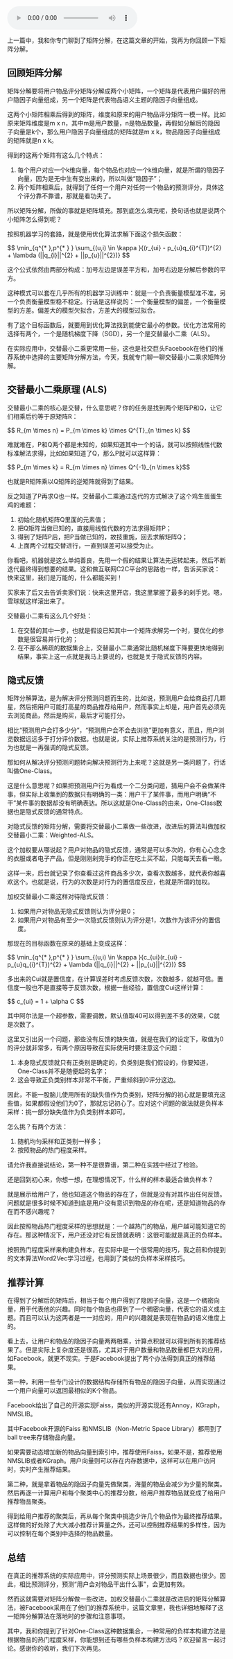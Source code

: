 <audio title="11 _ Facebook是怎么为十亿人互相推荐好友的" src="https://static001.geekbang.org/resource/audio/cc/cf/cc12cef6a3c9089c85d15544239215cf.mp3" controls="controls"></audio> 
<p>上一篇中，我和你专门聊到了矩阵分解，在这篇文章的开始，我再为你回顾一下矩阵分解。</p>
<h2>回顾矩阵分解</h2>
<p>矩阵分解要将用户物品评分矩阵分解成两个小矩阵，一个矩阵是代表用户偏好的用户隐因子向量组成，另一个矩阵是代表物品语义主题的隐因子向量组成。</p>
<p>这两个小矩阵相乘后得到的矩阵，维度和原来的用户物品评分矩阵一模一样。比如原来矩阵维度是m x n，其中m是用户数量，n是物品数量，再假如分解后的隐因子向量是k个，那么用户隐因子向量组成的矩阵就是m x k，物品隐因子向量组成的矩阵就是n x k。</p>
<p>得到的这两个矩阵有这么几个特点：</p>
<ol>
<li>每个用户对应一个k维向量，每个物品也对应一个k维向量，就是所谓的隐因子向量，因为是无中生有变出来的，所以叫做“隐因子”；</li>
<li>两个矩阵相乘后，就得到了任何一个用户对任何一个物品的预测评分，具体这个评分靠不靠谱，那就是看功夫了。</li>
</ol>
<p>所以矩阵分解，所做的事就是矩阵填充。那到底怎么填充呢，换句话也就是说两个小矩阵怎么得到呢？</p>
<p>按照机器学习的套路，就是使用优化算法求解下面这个损失函数：</p>
<p>$$ \min_{q^{* },p^{* } } \sum_{(u,i) \in \kappa }{(r_{ui} - p_{u}q_{i}^{T})^{2} + \lambda (||q_{i}||^{2} + ||p_{u}||^{2})} $$</p>
<p>这个公式依然由两部分构成：加号左边是误差平方和，加号右边是分解后参数的平方。</p>
<p>这种模式可以套在几乎所有的机器学习训练中：就是一个负责衡量模型准不准，另一个负责衡量模型稳不稳定。行话是这样说的：一个衡量模型的偏差，一个衡量模型的方差。偏差大的模型欠拟合，方差大的模型过拟合。</p>
<p>有了这个目标函数后，就要用到优化算法找到能使它最小的参数。优化方法常用的选择有两个，一个是随机梯度下降（SGD），另一个是交替最小二乘（ALS）。</p>
<p>在实际应用中，交替最小二乘更常用一些，这也是社交巨头Facebook在他们的推荐系统中选择的主要矩阵分解方法，今天，我就专门聊一聊交替最小二乘求矩阵分解。</p>
<h2>交替最小二乘原理 (ALS)</h2>
<p>交替最小二乘的核心是交替，什么意思呢？你的任务是找到两个矩阵P和Q，让它们相乘后约等于原矩阵R：</p>
<p>$$ R_{m \times n} = P_{m \times k} \times Q^{T}_{n \times k} $$</p>
<p>难就难在，P和Q两个都是未知的，如果知道其中一个的话，就可以按照线性代数标准解法求得，比如如果知道了Q，那么P就可以这样算：</p>
<p>$$ P_{m \times k} = R_{m \times n} \times Q^{-1}_{n \times k}$$</p>
<p>也就是R矩阵乘以Q矩阵的逆矩阵就得到了结果。</p>
<p>反之知道了P再求Q也一样。交替最小二乘通过迭代的方式解决了这个鸡生蛋蛋生鸡的难题：</p>
<ol>
<li>初始化随机矩阵Q里面的元素值；</li>
<li>把Q矩阵当做已知的，直接用线性代数的方法求得矩阵P；</li>
<li>得到了矩阵P后，把P当做已知的，故技重施，回去求解矩阵Q；</li>
<li>上面两个过程交替进行，一直到误差可以接受为止。</li>
</ol>
<p>你看吧，机器就是这么单纯善良，先用一个假的结果让算法先运转起来，然后不断迭代最终得到想要的结果。这和做互联网C2C平台的思路也一样，告诉买家说：快来这里，我们是万能的，什么都能买到！</p>
<p>买家来了后又去告诉卖家们说：快来这里开店，我这里掌握了最多的剁手党。嗯，雪球就这样滚出来了。</p>
<p>交替最小二乘有这么几个好处：</p>
<ol>
<li>在交替的其中一步，也就是假设已知其中一个矩阵求解另一个时，要优化的参数是很容易并行化的；</li>
<li>在不那么稀疏的数据集合上，交替最小二乘通常比随机梯度下降要更快地得到结果，事实上这一点就是我马上要说的，也就是关于隐式反馈的内容。</li>
</ol>
<!-- [[[read_end]]] -->
<h2>隐式反馈</h2>
<p>矩阵分解算法，是为解决评分预测问题而生的，比如说，预测用户会给商品打几颗星，然后把用户可能打高星的商品推荐给用户，然而事实上却是，用户首先必须先去浏览商品，然后是购买，最后才可能打分。</p>
<p>相比“预测用户会打多少分”，“预测用户会不会去浏览”更加有意义，而且，用户浏览数据远远多于打分评价数据。也就是说，实际上推荐系统关注的是预测行为，行为也就是一再强调的隐式反馈。</p>
<p>那如何从解决评分预测问题转向解决预测行为上来呢？这就是另一类问题了，行话叫做One-Class。</p>
<p>这是什么意思呢？如果把预测用户行为看成一个二分类问题，猜用户会不会做某件事，但实际上收集到的数据只有明确的一类：用户干了某件事，而用户明确“不干”某件事的数据却没有明确表达。所以这就是One-Class的由来，One-Class数据也是隐式反馈的通常特点。</p>
<p>对隐式反馈的矩阵分解，需要将交替最小二乘做一些改进，改进后的算法叫做加权交替最小二乘：Weighted-ALS。</p>
<p>这个加权要从哪说起？用户对物品的隐式反馈，通常是可以多次的，你有心心念念的衣服或者电子产品，但是刚刚剁完手的你正在吃土买不起，只能每天去看一眼。</p>
<p>这样一来，后台就记录了你查看过这件商品多少次，查看次数越多，就代表你越喜欢这个。也就是说，行为的次数是对行为的置信度反应，也就是所谓的加权。</p>
<p>加权交替最小二乘这样对待隐式反馈：</p>
<ol>
<li>如果用户对物品无隐式反馈则认为评分是0；</li>
<li>如果用户对物品有至少一次隐式反馈则认为评分是1，次数作为该评分的置信度。</li>
</ol>
<p>那现在的目标函数在原来的基础上变成这样：</p>
<p>$$ \min_{q^{* },p^{* } } \sum_{(u,i) \in \kappa }{c_{ui}(r_{ui} - p_{u}q_{i}^{T})^{2} + \lambda (||q_{i}||^{2} + ||p_{u}||^{2})} $$</p>
<p>多出来的Cui就是置信度，在计算误差时考虑反馈次数，次数越多，就越可信。置信度一般也不是直接等于反馈次数，根据一些经验，置信度Cui这样计算：</p>
<p>$$ c_{ui} = 1 + \alpha C $$</p>
<p>其中阿尔法是一个超参数，需要调教，默认值取40可以得到差不多的效果，C就是次数了。</p>
<p>这里又引出另一个问题，那些没有反馈的缺失值，就是在我们的设定下，取值为0的评分就非常多，有两个原因导致在实际使用时要注意这个问题：</p>
<ol>
<li>本身隐式反馈就只有正类别是确定的，负类别是我们假设的，你要知道，One-Class并不是随便起的名字；</li>
<li>这会导致正负类别样本非常不平衡，严重倾斜到0评分这边。</li>
</ol>
<p>因此，不能一股脑儿使用所有的缺失值作为负类别，矩阵分解的初心就是要填充这些值，如果都假设他们为0了，那就忘记初心了。应对这个问题的做法就是负样本采样：挑一部分缺失值作为负类别样本即可。</p>
<p>怎么挑？有两个方法：</p>
<ol>
<li>随机均匀采样和正类别一样多；</li>
<li>按照物品的热门程度采样。</li>
</ol>
<p>请允许我直接说结论，第一种不是很靠谱，第二种在实践中经过了检验。</p>
<p>还是回到初心来，你想一想，在理想情况下，什么样的样本最适合做负样本？</p>
<p>就是展示给用户了，他也知道这个物品的存在了，但就是没有对其作出任何反馈。问题就是很多时候不知道到底是用户没有意识到物品的存在呢，还是知道物品的存在而不感兴趣呢？</p>
<p>因此按照物品热门程度采样的思想就是：一个越热门的物品，用户越可能知道它的存在。那这种情况下，用户还没对它有反馈就表明：这很可能就是真正的负样本。</p>
<p>按照热门程度采样来构建负样本，在实际中是一个很常用的技巧，我之前和你提到的文本算法Word2Vec学习过程，也用到了类似的负样本采样技巧。</p>
<h2>推荐计算</h2>
<p>在得到了分解后的矩阵后，相当于每个用户得到了隐因子向量，这是一个稠密向量，用于代表他的兴趣。同时每个物品也得到了一个稠密向量，代表它的语义或主题。而且可以认为这两者是一一对应的，用户的兴趣就是表现在物品的语义维度上的。</p>
<p>看上去，让用户和物品的隐因子向量两两相乘，计算点积就可以得到所有的推荐结果了。但是实际上复杂度还是很高，尤其对于用户数量和物品数量都巨大的应用，如Facebook，就更不现实。于是Facebook提出了两个办法得到真正的推荐结果。</p>
<p>第一种，利用一些专门设计的数据结构存储所有物品的隐因子向量，从而实现通过一个用户向量可以返回最相似的K个物品。</p>
<p>Facebook给出了自己的开源实现Faiss，类似的开源实现还有Annoy，KGraph，NMSLIB。</p>
<p>其中Facebook开源的Faiss 和NMSLIB（Non-Metric Space Library）都用到了ball tree来存储物品向量。</p>
<p>如果需要动态增加新的物品向量到索引中，推荐使用Faiss，如果不是，推荐使用NMSLIB或者KGraph。用户向量则可以存在内存数据中，这样可以在用户访问时，实时产生推荐结果。</p>
<p>第二种，就是拿着物品的隐因子向量先做聚类，海量的物品会减少为少量的聚类。然后再逐一计算用户和每个聚类中心的推荐分数，给用户推荐物品就变成了给用户推荐物品聚类。</p>
<p>得到给用户推荐的聚类后，再从每个聚类中挑选少许几个物品作为最终推荐结果。这样做的好处除了大大减小推荐计算量之外，还可以控制推荐结果的多样性，因为可以控制在每个类别中选择的物品数量。</p>
<h2>总结</h2>
<p>在真正的推荐系统的实际应用中，评分预测实际上场景很少，而且数据也很少。因此，相比预测评分，预测“用户会对物品干出什么事”，会更加有效。</p>
<p>然而这就需要对矩阵分解做一些改进，加权交替最小二乘就是改进后的矩阵分解算法，被Facebook采用在了他们的推荐系统中，这篇文章里，我也详细地解释了这一矩阵分解算法在落地时的步骤和注意事项。</p>
<p>其中，我和你提到了针对One-Class这种数据集合，一种常用的负样本构建方法是根据物品的热门程度采样，你能想到还有哪些负样本构建方法吗？欢迎留言一起讨论。感谢你的收听，我们下次再见。</p>
<p><img src="https://static001.geekbang.org/resource/image/87/b0/873b086966136189db14874181823fb0.jpg" alt="" /></p>
